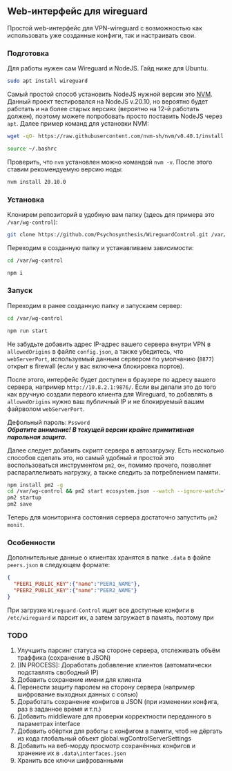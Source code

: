 ## Web-интерфейс для wireguard
Простой web-интерфейс для VPN-wireguard с возможностью как использовать уже созданные конфиги, так и настраивать свои.

### Подготовка
Для работы нужен сам Wireguard и NodeJS. Гайд ниже для Ubuntu.
```bash
sudo apt install wireguard
```
Самый простой способ установить NodeJS нужной версии это [NVM](https://github.com/nvm-sh/nvm). Данный проект тестировался на NodeJS v.20.10, но вероятно будет работать и на более старых версиях (вероятно на 12-й работать должен), поэтому можете попробовать просто поставить NodeJS через `apt`. Далее пример команд для установки NVM:
```bash
wget -qO- https://raw.githubusercontent.com/nvm-sh/nvm/v0.40.1/install.sh | bash

source ~/.bashrc
```
Проверить, что `nvm` установлен можно командой `nvm -v`. После этого ставим рекомендуемую версию ноды:
```bash
nvm install 20.10.0
```

### Установка
Клонирем репозиторий в удобную вам папку (здесь для примера это `/var/wg-control`):
```bash
git clone https://github.com/Psychosynthesis/WireguardControl.git /var/wg-control
```

Переходим в созданную папку и устанавливаем зависимости:
```bash
cd /var/wg-control

npm i
```

### Запуск
Переходим в ранее созданную папку и запускаем сервер:
```bash
cd /var/wg-control

npm run start
```
Не забудьте добавить адрес IP-адрес вашего сервера внутри VPN в `allowedOrigins` в файле `config.json`, а также убедитесь, что `webServerPort`, используемый данным сервером по умолчанию (`8877`) открыт в firewall (если у вас включена блокировка портов).

После этого, интерфейс будет доступен в браузере по адресу вашего сервера, например `http://10.8.2.1:9876/`.
Если вы делали это до того как вручную создали первого клиента для Wireguard, то добавлять в `allowedOrigins` нужно ваш публичный IP и не блокируемый вашим файрволом `webServerPort`.

Дефольный пароль: `Pssword` \
***Обратите внимание! В текущей версии крайне примитивная парольная защита.***

Далее следует добавить скрипт сервера в автозагрузку. Есть несколько способов сделать это, но самый удобный и простой это воспользоваться инструментом `pm2`, он, помимо прочего, позволяет распараллеливать нагрузку, а также следить за потреблением памяти.

```bash
npm install pm2 -g
cd /var/wg-control && pm2 start ecosystem.json --watch --ignore-watch="node_modules"
pm2 startup
pm2 save
```
Теперь для мониторинга состояния сервера достаточно запустить `pm2 monit`.

### Особенности
Дополнительные данные о клиентах хранятся в папке `.data` в файле `peers.json` в следующем формате:
```JSON
{
  "PEER1_PUBLIC_KEY":{"name":"PEER1_NAME"},
  "PEER2_PUBLIC_KEY":{"name":"PEER2_NAME"}
}
```

При загрузке `Wireguard-Control` ищет все доступные конфиги в `/etc/wireguard` и парсит их, а затем загружает в память, поэтому при

### TODO
 1. Улучшить парсинг статуса на стороне сервера, отслеживать объём траффика (сохранение в JSON)
 2. [IN PROCESS]: Доработать добавление клиентов (автоматически подставлять свободный IP)
 3. Добавить сохранение имени для клиента
 4. Перенести защиту паролем на сторону сервера (например шифрование выходных данных с солью)
 5. Доработать сохранение конфигов в JSON (при изменении конфига, раз в заданное время и т.п.)
 6. Добавить middleware для проверки корректности переданного в параметрах interface
 7. Добавить обёртки для работы с конфигом в памяти, чтоб не дёргать из кода глобальный объект global.wgControlServerSettings
 8. Добавить на веб-морду просмотр сохранённых конфигов и хранение их в `.data\interfaces.json`
 9. Хранить все ключи шифрованными
